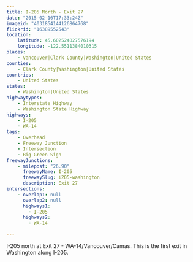 ```yaml
---
title: I-205 North - Exit 27
date: "2015-02-16T17:33:24Z"
imageid: "4031854144126864768"
flickrid: "16389552543"
location:
    latitude: 45.602524027576194
    longitude: -122.5511384010315
places:
    - Vancouver|Clark County|Washington|United States
counties:
    - Clark County|Washington|United States
countries:
    - United States
states:
    - Washington|United States
highwaytypes:
    - Interstate Highway
    - Washington State Highway
highways:
    - I-205
    - WA-14
tags:
    - Overhead
    - Freeway Junction
    - Intersection
    - Big Green Sign
freewayJunctions:
    - milepost: "26.90"
      freewayName: I-205
      freewaySlug: i205-washington
      description: Exit 27
intersections:
    - overlap1: null
      overlap2: null
      highways1:
        - I-205
      highways2:
        - WA-14

---
```

I-205 north at Exit 27 - WA-14/Vancouver/Camas.  This is the first exit in Washington along I-205.